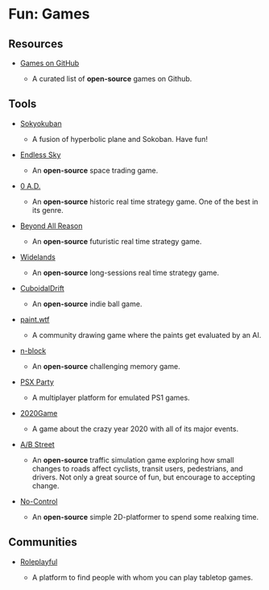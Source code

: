 # Fun: Games

## Resources

- [Games on GitHub](https://github.com/leereilly/games)
  
   - A curated list of **open-source** games on Github.

## Tools

* [Sokyokuban](https://sokyokuban.com)
  
   * A fusion of hyperbolic plane and Sokoban. Have fun!

* [Endless Sky](https://endless-sky.github.io)
  
   * An **open-source** space trading game.

* [0 A.D.](https://play0ad.com)
  
   * An **open-source** historic real time strategy game. One of the best in its genre.

* [Beyond All Reason](https://www.beyondallreason.info)
  
   * An **open-source** futuristic real time strategy game.

* [Widelands](https://www.widelands.org)
  
   * An **open-source** long-sessions real time strategy game.

* [CuboidalDrift](https://github.com/virejdasani/CuboidalDrift)
  
   * An **open-source** indie ball game.

* [paint.wtf](https://paint.wtf)
  
   * A community drawing game where the paints get evaluated by an AI.

* [n-block](https://github.com/TheLittleMister/dualnback)
  
   * An **open-source** challenging memory game.

* [PSX Party](https://psxparty.kosmi.io)
  
   * A multiplayer platform for emulated PS1 games.

* [2020Game](https://2020game.io)
  
   * A game about the crazy year 2020 with all of its major events.

* [A/B Street](https://github.com/a-b-street/abstreet)
  
   * An **open-source** traffic simulation game exploring how small changes to roads affect cyclists, transit users, pedestrians, and drivers. Not only a great source of fun, but encourage to accepting change.

* [No-Control](https://github.com/boris-marinov/no-control)
  
   * An **open-source** simple 2D-platformer to spend some realxing time.

## Communities

* [Roleplayful](https://roleplayful.com)
  
   * A platform to find people with whom you can play tabletop games.
